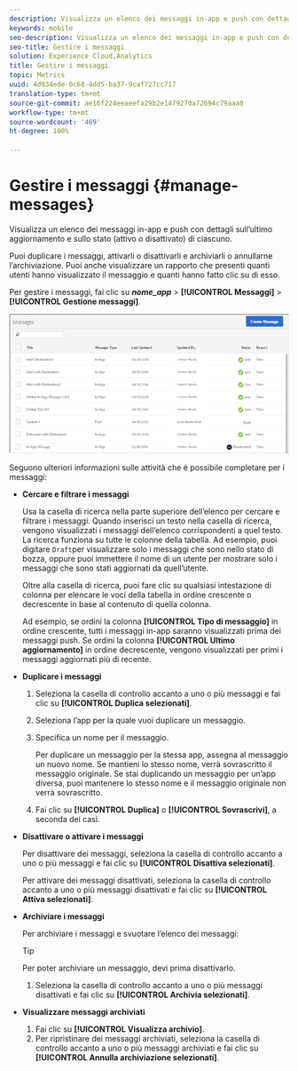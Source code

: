 ```yaml
---
description: Visualizza un elenco dei messaggi in-app e push con dettagli sull’ultimo aggiornamento e sullo stato (attivo o disattivato) di ciascuno.
keywords: mobile
seo-description: Visualizza un elenco dei messaggi in-app e push con dettagli sull’ultimo aggiornamento e sullo stato (attivo o disattivato) di ciascuno.
seo-title: Gestire i messaggi
solution: Experience Cloud,Analytics
title: Gestire i messaggi
topic: Metrics
uuid: 4d934ede-0c68-4dd5-ba37-9caf727cc717
translation-type: tm+mt
source-git-commit: ae16f224eeaeefa29b2e1479270a72694c79aaa0
workflow-type: tm+mt
source-wordcount: '469'
ht-degree: 100%

---
```



# Gestire i messaggi {#manage-messages}

Visualizza un elenco dei messaggi in-app e push con dettagli sull’ultimo aggiornamento e sullo stato (attivo o disattivato) di ciascuno.

Puoi duplicare i messaggi, attivarli o disattivarli e archiviarli o annullarne l’archiviazione. Puoi anche visualizzare un rapporto che presenti quanti utenti hanno visualizzato il messaggio e quanti hanno fatto clic su di esso.

Per gestire i messaggi, fai clic su ***nome_app*** > **[!UICONTROL Messaggi]** > **[!UICONTROL Gestione messaggi]**.

![](assets/manage_messages.png)

Seguono ulteriori informazioni sulle attività che è possibile completare per i messaggi:

* **Cercare e filtrare i messaggi**

   Usa la casella di ricerca nella parte superiore dell’elenco per cercare e filtrare i messaggi. Quando inserisci un testo nella casella di ricerca, vengono visualizzati i messaggi dell’elenco corrispondenti a quel testo. La ricerca funziona su tutte le colonne della tabella. Ad esempio, puoi digitare   `Draft`per visualizzare solo i messaggi che sono nello stato di bozza, oppure puoi immettere il nome di un utente per mostrare solo i messaggi che sono stati aggiornati da quell’utente.

   Oltre alla casella di ricerca, puoi fare clic su qualsiasi intestazione di colonna per elencare le voci della tabella in ordine crescente o decrescente in base al contenuto di quella colonna.

   Ad esempio, se ordini la colonna **[!UICONTROL Tipo di messaggio]** in ordine crescente, tutti i messaggi in-app saranno visualizzati prima dei messaggi push. Se ordini la colonna **[!UICONTROL Ultimo aggiornamento]** in ordine decrescente, vengono visualizzati per primi i messaggi aggiornati più di recente.

* **Duplicare i messaggi**

   1. Seleziona la casella di controllo accanto a uno o più messaggi e fai clic su **[!UICONTROL Duplica selezionati]**.
   1. Seleziona l’app per la quale vuoi duplicare un messaggio.
   1. Specifica un nome per il messaggio.

      Per duplicare un messaggio per la stessa app, assegna al messaggio un nuovo nome. Se mantieni lo stesso nome, verrà sovrascritto il messaggio originale. Se stai duplicando un messaggio per un’app diversa, puoi mantenere lo stesso nome e il messaggio originale non verrà sovrascritto.

   1. Fai clic su **[!UICONTROL Duplica]** o **[!UICONTROL Sovrascrivi]**, a seconda dei casi.

* **Disattivare o attivare i messaggi**

   Per disattivare dei messaggi, seleziona la casella di controllo accanto a uno o più messaggi e fai clic su **[!UICONTROL Disattiva selezionati]**.

   Per attivare dei messaggi disattivati, seleziona la casella di controllo accanto a uno o più messaggi disattivati e fai clic su **[!UICONTROL Attiva selezionati]**.

* **Archiviare i messaggi**

   Per archiviare i messaggi e svuotare l’elenco dei messaggi:

   >[!TIP]
   >
   >Per poter archiviare un messaggio, devi prima disattivarlo.

   1. Seleziona la casella di controllo accanto a uno o più messaggi disattivati e fai clic su **[!UICONTROL Archivia selezionati]**.

* **Visualizzare messaggi archiviati**

   1. Fai clic su **[!UICONTROL Visualizza archivio]**.
   1. Per ripristinare dei messaggi archiviati, seleziona la casella di controllo accanto a uno o più messaggi archiviati e fai clic su **[!UICONTROL Annulla archiviazione selezionati]**.

